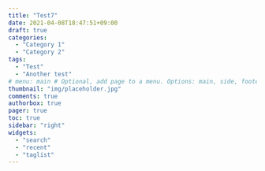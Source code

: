 ```yaml
---
title: "Test7"
date: 2021-04-08T18:47:51+09:00
draft: true
categories:
  - "Category 1"
  - "Category 2"
tags:
  - "Test"
  - "Another test"
# menu: main # Optional, add page to a menu. Options: main, side, footer
thumbnail: "img/placeholder.jpg"
comments: true
authorbox: true
pager: true
toc: true
sidebar: "right"
widgets:
  - "search"
  - "recent"
  - "taglist"
---
```

